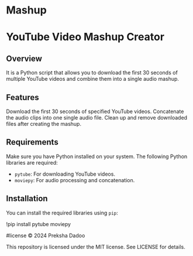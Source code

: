 # Mashup

# YouTube Video Mashup Creator

## Overview
It is a Python script that allows you to download the first 30 seconds of multiple YouTube videos and combine them into a single audio mashup.

## Features

Download the first 30 seconds of specified YouTube videos.
Concatenate the audio clips into one single audio file.
Clean up and remove downloaded files after creating the mashup.

## Requirements

Make sure you have Python installed on your system. The following Python libraries are required:

- `pytube`: For downloading YouTube videos.
- `moviepy`: For audio processing and concatenation.

## Installation

You can install the required libraries using `pip`:

!pip install pytube moviepy

#license
©️ 2024 Preksha Dadoo

This repository is licensed under the MIT license. See LICENSE for details.
